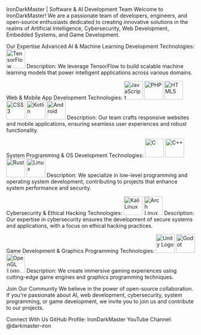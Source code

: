 IronDarkMaster | Software & AI Development Team
Welcome to IronDarkMaster!
We are a passionate team of developers, engineers, and open-source enthusiasts dedicated to creating innovative solutions in the realms of Artificial Intelligence, Cybersecurity, Web Development, Embedded Systems, and Game Development.

Our Expertise
Advanced AI & Machine Learning Development
Technologies:
<img src="https://upload.wikimedia.org/wikipedia/commons/2/2d/Tensorflow_logo.svg" alt="TensorFlow" width="50" height="50">
Description:
We leverage TensorFlow to build scalable machine learning models that power intelligent applications across various domains.

Web & Mobile App Development
Technologies:
<img src="https://upload.wikimedia.org/wikipedia/commons/6/6a/JavaScript-logo.png" alt="JavaScript" width="50" height="50"> <img src="https://upload.wikimedia.org/wikipedia/commons/2/27/PHP-logo.svg" alt="PHP" width="50" height="50"> <img src="https://upload.wikimedia.org/wikipedia/commons/6/61/HTML5_logo_and_wordmark.svg" alt="HTML5" width="50" height="50"> <img src="https://upload.wikimedia.org/wikipedia/commons/d/d5/CSS3_logo_and_wordmark.svg" alt="CSS3" width="50" height="50"> <img src="https://upload.wikimedia.org/wikipedia/commons/7/74/Kotlin_Icon.png" alt="Kotlin" width="50" height="50"> <img src="https://upload.wikimedia.org/wikipedia/commons/d/d7/Android_robot.svg" alt="Android" width="50" height="50">
Description:
Our team crafts responsive websites and mobile applications, ensuring seamless user experiences and robust functionality.

System Programming & OS Development
Technologies:
<img src="https://upload.wikimedia.org/wikipedia/commons/1/18/C_Programming_Language.svg" alt="C" width="50" height="50"> <img src="https://upload.wikimedia.org/wikipedia/commons/thumb/1/18/ISO_C%2B%2B_Logo.svg/306px-ISO_C%2B%2B_Logo.svg.png" alt="C++" width="50" height="50"> <img src="https://upload.wikimedia.org/wikipedia/commons/d/d5/Rust_programming_language_black_logo.svg" alt="Rust" width="50" height="50"> <img src="https://upload.wikimedia.org/wikipedia/commons/3/35/Tux.svg" alt="Linux" width="50" height="50">
Description:
We specialize in low-level programming and operating system development, contributing to projects that enhance system performance and security.

Cybersecurity & Ethical Hacking
Technologies:
<img src="https://www.kali.org/images/favicon.svg" alt="Kali Linux" width="50" height="50"> <img src="https://upload.wikimedia.org/wikipedia/commons/a/a5/Archlinux-icon-crystal-64.svg" alt="Arch Linux" width="50" height="50">
Description:
Our expertise in cybersecurity ensures the development of secure systems and applications, with a focus on ethical hacking practices.

Game Development & Graphics Programming
Technologies:
<img src="https://godotengine.org/assets/press/logo_large_color_light.png" alt="Unity Logo" width="50" height="50"> <img src="https://upload.wikimedia.org/wikipedia/commons/6/6a/Godot_logo.svg" alt="Godot" width="50" height="50"> <img src="https://upload.wikimedia.org/wikipedia/commons/2/2d/OpenGL_logo.svg" alt="OpenGL Logo" width="50" height="50">
Description:
We create immersive gaming experiences using cutting-edge game engines and graphics programming techniques.

Join Our Community
We believe in the power of open-source collaboration. If you're passionate about AI, web development, cybersecurity, system programming, or game development, we invite you to join us and contribute to our projects.

Connect With Us
GitHub Profile: IronDarkMaster
YouTube Channel: @darkmaster-ıron
